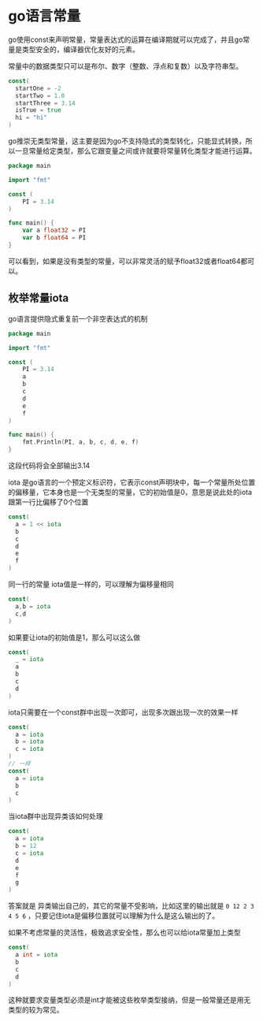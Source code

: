 # go语言常量

go使用const来声明常量，常量表达式的运算在编译期就可以完成了，并且go常量是类型安全的，编译器优化友好的元素。

常量中的数据类型只可以是布尔、数字（整数、浮点和复数）以及字符串型。

```go
const(
  startOne = -2
  startTwo = 1.0
  startThree = 3.14
  isTrue = true
  hi = "hi"
)
```
go推崇无类型常量，这主要是因为go不支持隐式的类型转化，只能显式转换，所以一旦常量给定类型，那么它跟变量之间或许就要将常量转化类型才能进行运算。

```go
package main

import "fmt"

const (
	PI = 3.14
)

func main() {	
	var a float32 = PI
	var b float64 = PI
}

```
可以看到，如果是没有类型的常量，可以非常灵活的赋予float32或者float64都可以。

## 枚举常量iota

go语言提供隐式重复前一个非空表达式的机制
```go
package main

import "fmt"

const (
	PI = 3.14
	a
	b
	c
	d
	e
	f
)

func main() {
	fmt.Println(PI, a, b, c, d, e, f)
}
```

这段代码将会全部输出3.14

iota 是go语言的一个预定义标识符，它表示const声明块中，每一个常量所处位置的偏移量，它本身也是一个无类型的常量，它的初始值是0，意思是说此处的iota跟第一行比偏移了0个位置

```go
const(
  a = 1 << iota
  b
  c
  d
  e
  f
)
```
同一行的常量 iota值是一样的，可以理解为偏移量相同

```go
const(
  a,b = iota
  c,d
)
```

如果要让iota的初始值是1，那么可以这么做

```go
const(
  _ = iota
  a
  b
  c
  d
)
```
iota只需要在一个const群中出现一次即可，出现多次跟出现一次的效果一样

```go
const(
  a = iota
  b = iota
  c = iota
)
// 一样
const(
  a = iota
  b
  c
)
```
当iota群中出现异类该如何处理

```go
const(
  a = iota
  b = 12
  c = iota
  d
  e
  f
  g
)
```
答案就是 异类输出自己的，其它的常量不受影响，比如这里的输出就是 `0 12 2 3 4 5 6` ，只要记住iota是偏移位置就可以理解为什么是这么输出的了。

如果不考虑常量的灵活性，极致追求安全性，那么也可以给iota常量加上类型

```go
const(
  a int = iota
  b
  c
  d
)
```
这种就要求变量类型必须是int才能被这些枚举类型接纳，但是一般常量还是用无类型的较为常见。
